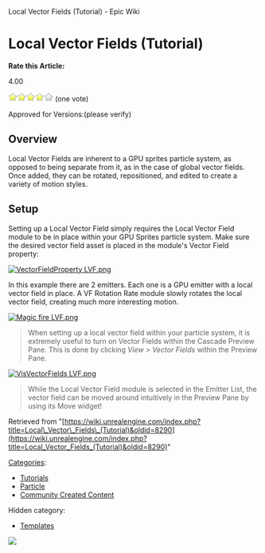 Local Vector Fields (Tutorial) - Epic Wiki                    

Local Vector Fields (Tutorial)
==============================

**Rate this Article:**

4.00

![](/extensions/VoteNY/images/star_on.gif)![](/extensions/VoteNY/images/star_on.gif)![](/extensions/VoteNY/images/star_on.gif)![](/extensions/VoteNY/images/star_on.gif)![](/extensions/VoteNY/images/star_off.gif) (one vote)

Approved for Versions:(please verify)

Overview
--------

Local Vector Fields are inherent to a GPU sprites particle system, as opposed to being separate from it, as in the case of global vector fields. Once added, they can be rotated, repositioned, and edited to create a variety of motion styles.

Setup
-----

Setting up a Local Vector Field simply requires the Local Vector Field module to be in place within your GPU Sprites particle system. Make sure the desired vector field asset is placed in the module's Vector Field property:

[![VectorFieldProperty LVF.png](https://d26ilriwvtzlb.cloudfront.net/b/bd/VectorFieldProperty_LVF.png)](/File:VectorFieldProperty_LVF.png)  

In this example there are 2 emitters. Each one is a GPU emitter with a local vector field in place. A VF Rotation Rate module slowly rotates the local vector field, creating much more interesting motion.

[![Magic fire LVF.png](https://d26ilriwvtzlb.cloudfront.net/b/bb/Magic_fire_LVF.png)](/File:Magic_fire_LVF.png)  

> When setting up a local vector field within your particle system, it is extremely useful to turn on Vector Fields within the Cascade Preview Pane. This is done by clicking _View > Vector Fields_ within the Preview Pane.

[![VisVectorFields LVF.png](https://d26ilriwvtzlb.cloudfront.net/a/a9/VisVectorFields_LVF.png)](/File:VisVectorFields_LVF.png)  

> While the Local Vector Field module is selected in the Emitter List, the vector field can be moved around intuitively in the Preview Pane by using its Move widget!

Retrieved from "[https://wiki.unrealengine.com/index.php?title=Local\_Vector\_Fields\_(Tutorial)&oldid=8290](https://wiki.unrealengine.com/index.php?title=Local_Vector_Fields_(Tutorial)&oldid=8290)"

[Categories](/Special:Categories "Special:Categories"):

*   [Tutorials](/Category:Tutorials "Category:Tutorials")
*   [Particle](/Category:Particle "Category:Particle")
*   [Community Created Content](/Category:Community_Created_Content "Category:Community Created Content")

Hidden category:

*   [Templates](/Category:Templates "Category:Templates")

  ![](https://tracking.unrealengine.com/track.png)